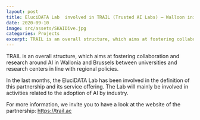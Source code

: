 ```yaml
---
layout: post
title: EluciDATA Lab  involved in TRAIL (Trusted AI Labs) – Walloon initiative to foster research and collaboration around AI
date: 2020-09-10
image: src/assets/SKAIDive.jpg
categories: Projects
excerpt: TRAIL is an overall structure, which aims at fostering collaboration and research around AI in Wallonia and Brussels between universities and research centers in line with regional policies.
---
```


<p>TRAIL is an overall structure, which aims at fostering collaboration and research around AI in Wallonia and Brussels between universities and research centers in line with regional policies.&nbsp;</p>

<p>In the last months, the EluciDATA Lab has been involved in the definition of this partnership and its service offering. The Lab&nbsp;will mainly be involved in activities related to the adoption of AI by industry.&nbsp;</p>

<p>For more information, we invite you to have a look at the website of the partnership:&nbsp;<a href="https://trail.ac/">https://trail.ac</a></p>
